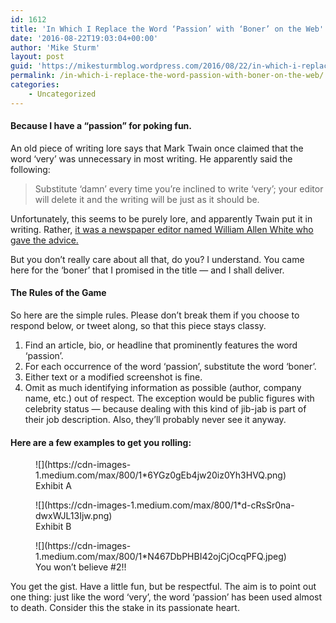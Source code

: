 ```yaml
---
id: 1612
title: 'In Which I Replace the Word ‘Passion’ with ‘Boner’ on the Web'
date: '2016-08-22T19:03:04+00:00'
author: 'Mike Sturm'
layout: post
guid: 'https://mikesturmblog.wordpress.com/2016/08/22/in-which-i-replace-the-word-passion-with-boner-on-the-web/'
permalink: /in-which-i-replace-the-word-passion-with-boner-on-the-web/
categories:
    - Uncategorized
---
```


#### Because I have a “passion” for poking fun.

An old piece of writing lore says that Mark Twain once claimed that the word ‘very’ was unnecessary in most writing. He apparently said the following:

> Substitute ‘damn’ every time you’re inclined to write ‘very’; your editor will delete it and the writing will be just as it should be.

Unfortunately, this seems to be purely lore, and apparently Twain put it in writing. Rather, [it was a newspaper editor named William Allen White who gave the advice.](http://quoteinvestigator.com/2012/08/29/substitute-damn/)

But you don’t really care about all that, do you? I understand. You came here for the ‘boner’ that I promised in the title — and I shall deliver.

#### The Rules of the Game

So here are the simple rules. Please don’t break them if you choose to respond below, or tweet along, so that this piece stays classy.

1. Find an article, bio, or headline that prominently features the word ‘passion’.
2. For each occurrence of the word ‘passion’, substitute the word ‘boner’.
3. Either text or a modified screenshot is fine.
4. Omit as much identifying information as possible (author, company name, etc.) out of respect. The exception would be public figures with celebrity status — because dealing with this kind of jib-jab is part of their job description. Also, they’ll probably never see it anyway.

#### Here are a few examples to get you rolling:

<figure class="wp-caption">![](https://cdn-images-1.medium.com/max/800/1*6YGz0gEb4jw20iz0Yh3HVQ.png)<figcaption class="wp-caption-text">Exhibit A</figcaption></figure><figure class="wp-caption">![](https://cdn-images-1.medium.com/max/800/1*d-cRsSr0na-dwxWJL13Ijw.png)<figcaption class="wp-caption-text">Exhibit B</figcaption></figure><figure class="wp-caption">![](https://cdn-images-1.medium.com/max/800/1*N467DbPHBI42ojCjOcqPFQ.jpeg)<figcaption class="wp-caption-text">You won’t believe #2!!</figcaption></figure>You get the gist. Have a little fun, but be respectful. The aim is to point out one thing: just like the word ‘very’, the word ‘passion’ has been used almost to death. Consider this the stake in its passionate heart.